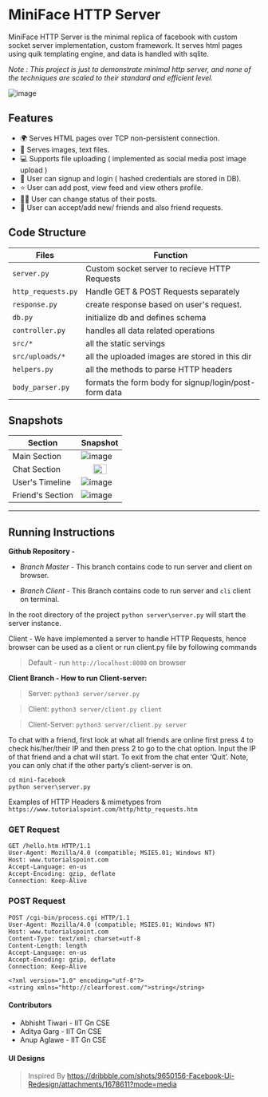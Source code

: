# MiniFace HTTP Server

MiniFace HTTP Server is the minimal replica of facebook with custom socket server implementation, custom framework. It serves html pages using quik templating engine, and data is handled with sqlite.

*Note : This project is just to demonstrate minimal http server, and none of the techniques are scaled to their standard and efficient level.*

![image](https://user-images.githubusercontent.com/29516633/100913633-0ed05480-34f8-11eb-8614-5fe0af21fdb8.png)



## Features

- 🌍 Serves HTML pages over TCP non-persistent connection.
- 🌛 Serves images, text files.
- 💻 Supports file uploading ( implemented as social media post image upload )
- 🏹 User can signup and login ( hashed credentials are stored in DB).
- ⭐ User can add post, view feed and view others profile.
- 🚴‍♀️ User can change status of their posts.
- 🤼 User can accept/add new/ friends and also friend requests.

## Code Structure

| Files | Function |
| ------ | -------- |
| `server.py` | Custom socket server to recieve HTTP Requests |
| `http_requests.py` | Handle GET & POST Requests separately |
| `response.py` | create response based on user's request. |
| `db.py` | initialize db and defines schema |
| `controller.py` | handles all data related operations |
| `src/*` | all the static servings |
| `src/uploads/*` | all the uploaded images are stored in this dir |
| `helpers.py` | all the methods to parse HTTP headers |
| `body_parser.py` | formats the form body for signup/login/post-form data |

## Snapshots


| Section      | Snapshot |
| ----------- | ----------- |
| Main Section      | ![image](https://user-images.githubusercontent.com/29516633/100913883-58b93a80-34f8-11eb-975e-819ed859936e.png)|
| Chat Section   | <center> <img src="https://user-images.githubusercontent.com/29516633/100913917-65d62980-34f8-11eb-8f1d-d9f64c5b34c4.png" width="60%"></center>|
| User's Timeline   | ![image](https://user-images.githubusercontent.com/29516633/100914069-94540480-34f8-11eb-9e41-d8477e0ea8cc.png)|
| Friend's Section   | ![image](https://user-images.githubusercontent.com/29516633/100914416-088ea800-34f9-11eb-82d9-7e4c2f79faa5.png)|



----


## Running Instructions

**Github Repository -**
	
- *Branch Master* - 
This branch contains code to run server and client on browser.

- *Branch Client* - 
This Branch contains code to run server and `cli` client on terminal.
	
In the root directory of the project
`python server\server.py` will start the server instance.

Client - We have implemented a server to handle HTTP Requests, hence browser can be used as a client or run client.py file by following commands

> Default - run `http://localhost:8080` on browser


**Client Branch - How to run Client-server:**

> Server: `python3 server/server.py`

> Client: `python3 server/client.py client `

> Client-Server: `python3 server/client.py server`


To chat with a friend, first look at what all friends are online first press 4 to check his/her/their IP and then press 2 to go to the chat option. Input the IP of that friend and a chat will start. To exit from the chat enter ‘Quit’. Note, you can only chat if the other party’s client-server is on.


```
cd mini-facebook
python server\server.py

```


Examples of HTTP Headers & mimetypes from `https://www.tutorialspoint.com/http/http_requests.htm`


### GET Request

```
GET /hello.htm HTTP/1.1
User-Agent: Mozilla/4.0 (compatible; MSIE5.01; Windows NT)
Host: www.tutorialspoint.com
Accept-Language: en-us
Accept-Encoding: gzip, deflate
Connection: Keep-Alive
```


### POST Request

```
POST /cgi-bin/process.cgi HTTP/1.1
User-Agent: Mozilla/4.0 (compatible; MSIE5.01; Windows NT)
Host: www.tutorialspoint.com
Content-Type: text/xml; charset=utf-8
Content-Length: length
Accept-Language: en-us
Accept-Encoding: gzip, deflate
Connection: Keep-Alive

<?xml version="1.0" encoding="utf-8"?>
<string xmlns="http://clearforest.com/">string</string>
```

#### Contributors

- Abhisht Tiwari - IIT Gn CSE
- Aditya Garg - IIT Gn CSE
- Anup Aglawe - IIT Gn CSE

#### UI Designs

> Inspired By https://dribbble.com/shots/9650156-Facebook-Ui-Redesign/attachments/1678611?mode=media
